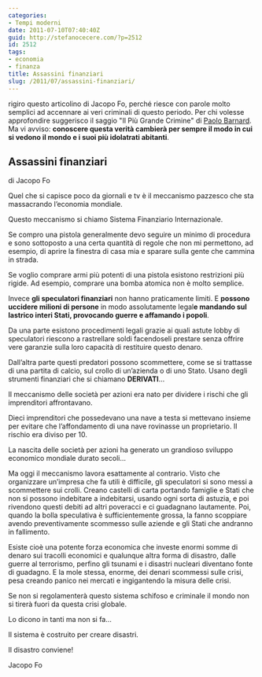 ```yaml
---
categories:
- Tempi moderni
date: 2011-07-10T07:40:40Z
guid: http://stefanocecere.com/?p=2512
id: 2512
tags:
- economia
- finanza
title: Assassini finanziari
slug: /2011/07/assassini-finanziari/
---
```


rigiro questo articolino di Jacopo Fo, perché riesce con parole molto semplici ad accennare ai veri criminali di questo periodo. Per chi volesse approfondire suggerisco il saggio "Il Più Grande Crimine" di [Paolo Barnard](http://paolobarnard.info/interventi_indice.php). Ma vi avviso: **conoscere questa verità cambierà per sempre il modo in cui si vedono il mondo e i suoi più idolatrati abitanti**.

## Assassini finanziari

di Jacopo Fo

Quel che si capisce poco da giornali e tv è il meccanismo pazzesco che sta massacrando l’economia mondiale.
  
Questo meccanismo si chiamo Sistema Finanziario Internazionale.
  
Se compro una pistola generalmente devo seguire un minimo di procedura e sono sottoposto a una certa quantità di regole che non mi permettono, ad esempio, di aprire la finestra di casa mia e sparare sulla gente che cammina in strada.
  
Se voglio comprare armi più potenti di una pistola esistono restrizioni più rigide. Ad esempio, comprare una bomba atomica non è molto semplice.
  
Invece **gli speculatori finanziari** non hanno praticamente limiti. E **possono uccidere milioni di persone** in modo assolutamente legal**e mandando sul lastrico interi Stati, provocando guerre e affamando i popoli**.
  
Da una parte esistono procedimenti legali grazie ai quali astute lobby di speculatori riescono a rastrellare soldi facendoseli prestare senza offrire vere garanzie sulla loro capacità di restituire questo denaro.
  
Dall’altra parte questi predatori possono scommettere, come se si trattasse di una partita di calcio, sul crollo di un’azienda o di uno Stato. Usano degli strumenti finanziari che si chiamano **DERIVATI**…
  
Il meccanismo delle società per azioni era nato per dividere i rischi che gli imprenditori affrontavano.
  
Dieci imprenditori che possedevano una nave a testa si mettevano insieme per evitare che l’affondamento di una nave rovinasse un proprietario. Il rischio era diviso per 10.
  
La nascita delle società per azioni ha generato un grandioso sviluppo economico mondiale durato secoli…
  
Ma oggi il meccanismo lavora esattamente al contrario. Visto che organizzare un’impresa che fa utili è difficile, gli speculatori si sono messi a scommettere sui crolli. Creano castelli di carta portando famiglie e Stati che non si possono indebitare a indebitarsi, usando ogni sorta di astuzia, e poi rivendono questi debiti ad altri poveracci e ci guadagnano lautamente. Poi, quando la bolla speculativa è sufficientemente grossa, la fanno scoppiare avendo preventivamente scommesso sulle aziende e gli Stati che andranno in fallimento.
  
Esiste cioè una potente forza economica che investe enormi somme di denaro sui tracolli economici e qualunque altra forma di disastro, dalle guerre al terrorismo, perfino gli tsunami e i disastri nucleari diventano fonte di guadagno. E la mole stessa, enorme, dei denari scommessi sulle crisi, pesa creando panico nei mercati e ingigantendo la misura delle crisi.
  
Se non si regolamenterà questo sistema schifoso e criminale il mondo non si tirerà fuori da questa crisi globale.
  
Lo dicono in tanti ma non si fa…
  
Il sistema è costruito per creare disastri.
  
Il disastro conviene!

Jacopo Fo